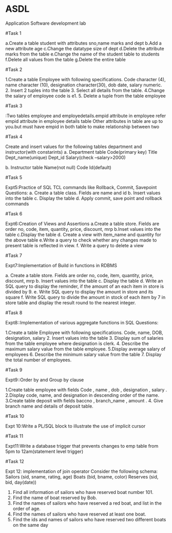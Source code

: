 # ASDL
Application Software development lab

#Task 1


a.Create a table student with attributes sno,name marks and dept
b.Add a new attribute age
c.Change the datatype size of dept
d.Delete the attribute marks from the table
e.Change the name of the student table to students
f.Delete all values from the table
g.Delete the entire table


#Task 2


1.Create a table Employee with following specifications.
Code character (4), name character (10), designation character(30), dob date, salary numeric.
2. Insert 2 tuples into the table
3. Select all details from the table.
4.Change the salary of employee code is e1.
5. Delete a tuple from the table employee


#Task 3

:Two tables employee and employedetails.empid attribute in employee  refer empid attribute in employee details table
Other attributes in table are up to you.but must have empid in both table to make relationship between two


#Task 4

Create and insert values for the following tables department and instructor(with constarints)
a.	Department table
Code(primary key)
Title 
Dept_name(unique)
Dept_id
Salary(check –salary>2000)

b.	Instructor table
Name(not null)
Code
Id(default)


#Task 5

Expt5:Practice of SQL TCL commands like Rollback, Commit, Savepoint
Questions:
a.	Create a table class. Fields are name and id
b.	Insert values into the table
c.	Display the table
d.	Apply commit, save point and rollback commands


#Task 6

Expt6:Creation of Views and Assertions
a.Create a table store. Fields are order no, code, item, quantity, price, discount, mrp
b.Inset values into the table
c.Display the table
d. Create a view with item_name and quantity for the above table
e.Write a query to check whether any changes made to present table is reflected in view.
f. Write a query to delete a view


#Task 7


Expt7:Implementation of Build in functions in RDBMS

a.	Create a table store. Fields are order no, code, item, quantity, price, discount, mrp
b.	Insert values into the table
c.	Display the table
d.	Write an SQL query to display the reminder, if the amount of an each item in store is divided by 9.
e.	Write SQL query to display the amount in store and its square
f.	Write SQL query to divide the amount in stock of each item by 7 in store table and display the result round to the nearest integer.


#Task 8

Expt8::Implementation of various aggregate functions in SQL
Questions:

1.Create a table Employee with following specifications.
  Code, name, DOB, designation, salary
2. Insert values into the table
3. Display sum of salaries from the table employee where designation is clerk.
4. Describe the maximum salary value from the table employee.
5.Display average salary of employees
6. Describe the minimum salary value from the table
7. Display the total number of employees.


#Task 9


Expt9::Order by and Group by clause

1.Create table employee with fields Code , name , dob , designation , salary  .
2.Display code, name, and designation in descending order of the name.
3.Create table deposit with fields baccno , branch_name , amount .
4.	Give branch name and details of deposit table.


#Task 10

Expt 10:Write a PL/SQL block to illustrate the use of implicit cursor


#Task 11

Expt11:Write a database trigger that prevents changes to emp table from 5pm to 12am(statement level trigger)


#Task 12

Expt 12: implementation of join operator
Consider the following schema: 
 Sailors (sid, sname, rating, age) 
 Boats (bid, bname, color) 
 Reserves (sid, bid, day(date)) 
1. Find all information of sailors who have reserved boat number 101. 
2. Find the name of boat reserved by Bob. 
3. Find the names of sailors who have reserved a red boat, and list in the order of age. 
4. Find the names of sailors who have reserved at least one boat. 
5. Find the ids and names of sailors who have reserved two different boats on the same 
day
